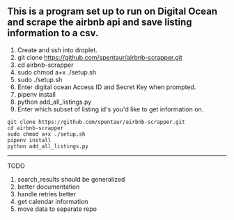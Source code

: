 ## This is a program set up to run on Digital Ocean and scrape the airbnb api and save listing information to a csv.

1) Create and ssh into droplet.
2) git clone https://github.com/spentaur/airbnb-scrapper.git
3) cd airbnb-scrapper
4) sudo chmod a+x ./setup.sh
5) sudo ./setup.sh
6) Enter digital ocean Access ID and Secret Key when prompted.
7) pipenv install
8) python add_all_listings.py
9) Enter which subset of listing id's you'd like to get information on.

```
git clone https://github.com/spentaur/airbnb-scrapper.git
cd airbnb-scrapper
sudo chmod a+x ./setup.sh
pipenv install
python add_all_listings.py
```

----
TODO
1) search_results should be generalized
2) better documentation
3) handle retries better
4) get calendar information
5) move data to separate repo
